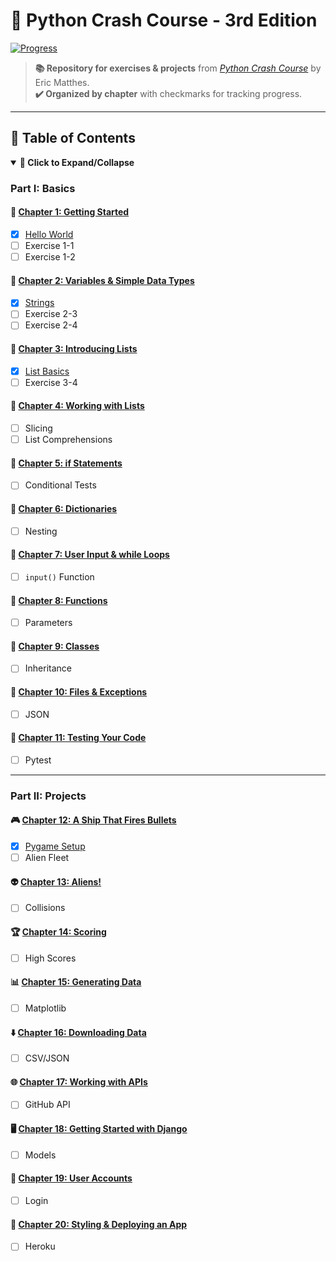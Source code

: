 # 🚀 Python Crash Course - 3rd Edition  
[![Progress](https://img.shields.io/badge/Completed-12%25-brightgreen.svg)](#progress)  

> **📚 Repository for exercises & projects** from [*Python Crash Course*](https://nostarch.com/pythoncrashcourse3e) by Eric Matthes.  
> **✔️ Organized by chapter** with checkmarks for tracking progress.  

---

## 🌟 **Table of Contents**  
<details open>  
<summary><strong>📖 Click to Expand/Collapse</strong></summary>  

### **Part I: Basics**  
#### 📌 [Chapter 1: Getting Started](/chapter_01)  
   - [x] [Hello World](/chapter_01/hello_world.py)  
   - [ ] Exercise 1-1  
   - [ ] Exercise 1-2  

#### 📌 [Chapter 2: Variables & Simple Data Types](/chapter_02)  
   - [x] [Strings](/chapter_02/strings.py)  
   - [ ] Exercise 2-3  
   - [ ] Exercise 2-4  

#### 📌 [Chapter 3: Introducing Lists](/chapter_03)  
   - [x] [List Basics](/chapter_03/lists.py)  
   - [ ] Exercise 3-4  

#### 📌 [Chapter 4: Working with Lists](/chapter_04)  
   - [ ] Slicing  
   - [ ] List Comprehensions  

#### 📌 [Chapter 5: if Statements](/chapter_05)  
   - [ ] Conditional Tests  

#### 📌 [Chapter 6: Dictionaries](/chapter_06)  
   - [ ] Nesting  

#### 📌 [Chapter 7: User Input & while Loops](/chapter_07)  
   - [ ] `input()` Function  

#### 📌 [Chapter 8: Functions](/chapter_08)  
   - [ ] Parameters  

#### 📌 [Chapter 9: Classes](/chapter_09)  
   - [ ] Inheritance  

#### 📌 [Chapter 10: Files & Exceptions](/chapter_10)  
   - [ ] JSON  

#### 📌 [Chapter 11: Testing Your Code](/chapter_11)  
   - [ ] Pytest  

---

### **Part II: Projects**  
#### 🎮 [Chapter 12: A Ship That Fires Bullets](/chapter_12)  
   - [x] [Pygame Setup](/chapter_12/setup.py)  
   - [ ] Alien Fleet  

#### 👽 [Chapter 13: Aliens!](/chapter_13)  
   - [ ] Collisions  

#### 🏆 [Chapter 14: Scoring](/chapter_14)  
   - [ ] High Scores  

#### 📊 [Chapter 15: Generating Data](/chapter_15)  
   - [ ] Matplotlib  

#### ⬇️ [Chapter 16: Downloading Data](/chapter_16)  
   - [ ] CSV/JSON  

#### 🌐 [Chapter 17: Working with APIs](/chapter_17)  
   - [ ] GitHub API  

#### 🖥️ [Chapter 18: Getting Started with Django](/chapter_18)  
   - [ ] Models  

#### 🔐 [Chapter 19: User Accounts](/chapter_19)  
   - [ ] Login  

#### 🚀 [Chapter 20: Styling & Deploying an App](/chapter_20)  
   - [ ] Heroku  

</details>  

